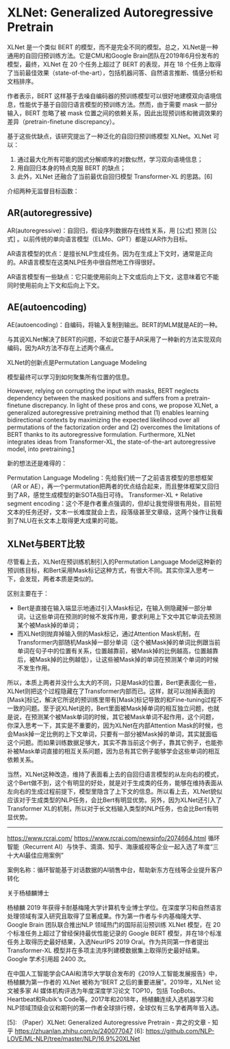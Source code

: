 

<!--
 * @version:
 * @Author:  StevenJokess https://github.com/StevenJokess
 * @Date: 2020-10-07 16:28:57
 * @LastEditors:  StevenJokess https://github.com/StevenJokess
 * @LastEditTime: 2020-12-24 21:45:12
 * @Description:
 * @TODO::
 * @Reference:
-->

# XLNet: Generalized Autoregressive Pretrain

XLNet 是一个类似 BERT 的模型，而不是完全不同的模型。总之，XLNet是一种通用的自回归预训练方法。它是CMU和Google Brain团队在2019年6月份发布的模型，最终，XLNet 在 20 个任务上超过了 BERT 的表现，并在 18 个任务上取得了当前最佳效果（state-of-the-art），包括机器问答、自然语言推断、情感分析和文档排序。

作者表示，BERT 这样基于去噪自编码器的预训练模型可以很好地建模双向语境信息，性能优于基于自回归语言模型的预训练方法。然而，由于需要 mask 一部分输入，BERT 忽略了被 mask 位置之间的依赖关系，因此出现预训练和微调效果的差异（pretrain-finetune discrepancy）。

基于这些优缺点，该研究提出了一种泛化的自回归预训练模型 XLNet。XLNet 可以：

1. 通过最大化所有可能的因式分解顺序的对数似然，学习双向语境信息；
1. 用自回归本身的特点克服 BERT 的缺点；
1. 此外，XLNet 还融合了当前最优自回归模型 Transformer-XL 的思路。[6]

介绍两种无监督目标函数：

## AR(autoregressive)

AR(autoregressive)：自回归，假设序列数据存在线性关系，用 [公式] 预测 [公式] 。以前传统的单向语言模型（ELMo、GPT）都是以AR作为目标。

AR语言模型的优点：是擅长NLP生成任务。因为在生成上下文时，通常是正向的。AR语言模型在这类NLP任务中很自然地工作得很好。

AR语言模型有一些缺点：它只能使用前向上下文或后向上下文，这意味着它不能同时使用前向上下文和后向上下文。

## AE(autoencoding)

AE(autoencoding)：自编码，将输入复制到输出。BERT的MLM就是AE的一种。

与其说XLNet解决了BERT的问题，不如说它基于AR采用了一种新的方法实现双向编码，因为AR方法不存在上述两个痛点。

XLNet的创新点是Permutation Language Modeling


模型最终可以学习到如何聚集所有位置的信息。

However, relying on corrupting the input with masks, BERT neglects dependency between the masked positions and suffers from a pretrain-finetune discrepancy. In light of these pros and cons, we propose XLNet, a generalized autoregressive pretraining method that (1) enables learning bidirectional contexts by maximizing the expected likelihood over all permutations of the factorization order and (2) overcomes the limitations of BERT thanks to its autoregressive formulation. Furthermore, XLNet integrates ideas from Transformer-XL, the state-of-the-art autoregressive model, into pretraining.[1]

新的想法还是难得的：

Permutation Language Modeling：先给我们统一了之前语言模型的思想框架（AR or AE），再一个permutation把两者的优点结合起来，而且整体框架又回归到了AR，感觉生成模型的新SOTA指日可待。
Transformer-XL + Relative segment encoding：这个不是作者重点强调的，但却让我觉得很有用处，目前短文本的任务还好，文本一长难度就会上去，段落级甚至文章级，这两个操作让我看到了NLU在长文本上取得更大成果的可能。

## XLNet与BERT比较

尽管看上去，XLNet在预训练机制引入的Permutation Language Model这种新的预训练目标，和Bert采用Mask标记这种方式，有很大不同。其实你深入思考一下，会发现，两者本质是类似的。

区别主要在于：

- Bert是直接在输入端显示地通过引入Mask标记，在输入侧隐藏掉一部分单词，让这些单词在预测的时候不发挥作用，要求利用上下文中其它单词去预测某个被Mask掉的单词；
- 而XLNet则抛弃掉输入侧的Mask标记，通过Attention Mask机制，在Transformer内部随机Mask掉一部分单词（这个被Mask掉的单词比例跟当前单词在句子中的位置有关系，位置越靠前，被Mask掉的比例越高，位置越靠后，被Mask掉的比例越低），让这些被Mask掉的单词在预测某个单词的时候不发生作用。

所以，本质上两者并没什么太大的不同，只是Mask的位置，Bert更表面化一些，XLNet则把这个过程隐藏在了Transformer内部而已。这样，就可以抛掉表面的[Mask]标记，解决它所说的预训练里带有[Mask]标记导致的和Fine-tuning过程不一致的问题。至于说XLNet说的，Bert里面被Mask掉单词的相互独立问题，也就是说，在预测某个被Mask单词的时候，其它被Mask单词不起作用，这个问题，你深入思考一下，其实是不重要的，因为XLNet在内部Attention Mask的时候，也会Mask掉一定比例的上下文单词，只要有一部分被Mask掉的单词，其实就面临这个问题。而如果训练数据足够大，其实不靠当前这个例子，靠其它例子，也能弥补被Mask单词直接的相互关系问题，因为总有其它例子能够学会这些单词的相互依赖关系。

当然，XLNet这种改造，维持了表面看上去的自回归语言模型的从左向右的模式，这个Bert做不到，这个有明显的好处，就是对于生成类的任务，能够在维持表面从左向右的生成过程前提下，模型里隐含了上下文的信息。所以看上去，XLNet貌似应该对于生成类型的NLP任务，会比Bert有明显优势。另外，因为XLNet还引入了Transformer XL的机制，所以对于长文档输入类型的NLP任务，也会比Bert有明显优势。

---
https://www.rcrai.com/
https://www.rcrai.com/newsinfo/2074664.html
循环智能（Recurrent AI）与快手、滴滴、知乎、海康威视等企业一起入选了年度“三十大AI最佳应用案例”

案例名称：循环智能基于对话数据的AI销售中台，帮助新东方在线等企业提升客户转化

关于杨植麟博士

杨植麟 2019 年获得卡耐基梅隆大学计算机专业博士学位。在深度学习和自然语言处理领域有深入研究且取得了显著成果。作为第一作者与卡内基梅隆大学、Google Brain 团队联合推出NLP 领域热门的国际前沿预训练 XLNet 模型，在 20 个标准任务上超过了曾经保持最优性能记录的 Google BERT 模型，并在18个标准任务上取得历史最好结果，入选NeurIPS 2019 Oral。作为共同第一作者提出 Transformer-XL 模型并在多项主流序列建模数据集上取得历史最好结果。Google 学术引用超 2400 次。

在中国人工智能学会CAAI和清华大学联合发布的《2019人工智能发展报告》中，杨植麟为第一作者的 XLNet 被称为“BERT 之后的重要进展”。2019年，XLNet 论文被多家 AI 媒体机构评选为年度深度学习论文 TOP10，包括 TopBots、Heartbeat和Rubik's Code等。2017年和2018年，杨植麟连续入选机器学习和NLP领域顶级会议和期刊的第一作者全球排行榜，全球仅有三名学者两年皆入选。





[1]: https://arxiv.org/abs/1906.08237
[2]: https://huggingface.co/transformers/model_doc/xlnet.html
[3]: https://zhuanlan.zhihu.com/p/70218096
[4]: https://www.bilibili.com/video/BV1zJ411P7X6?from=search&seid=6818714359543590460
[5]: （Paper）XLNet: Generalized Autoregressive Pretrain - 弃之的文章 - 知乎
https://zhuanlan.zhihu.com/p/240077047
[6]: https://github.com/NLP-LOVE/ML-NLP/tree/master/NLP/16.9%20XLNet
